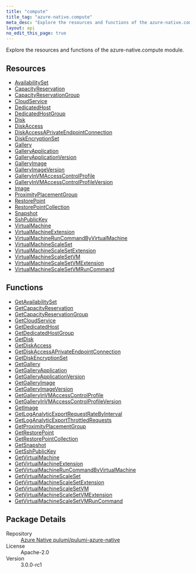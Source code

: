 ```yaml
---
title: "compute"
title_tag: "azure-native.compute"
meta_desc: "Explore the resources and functions of the azure-native.compute module."
layout: api
no_edit_this_page: true
---
```


<!-- WARNING: this file was generated by Pulumi Docs Generator. -->
<!-- Do not edit by hand unless you're certain you know what you are doing! -->

Explore the resources and functions of the azure-native.compute module.

<h2 id="resources">Resources</h2>
<ul class="api">
    <li><a href="availabilityset/" title="AvailabilitySet">AvailabilitySet</a></li>
    <li><a href="capacityreservation/" title="CapacityReservation">CapacityReservation</a></li>
    <li><a href="capacityreservationgroup/" title="CapacityReservationGroup">CapacityReservationGroup</a></li>
    <li><a href="cloudservice/" title="CloudService">CloudService</a></li>
    <li><a href="dedicatedhost/" title="DedicatedHost">DedicatedHost</a></li>
    <li><a href="dedicatedhostgroup/" title="DedicatedHostGroup">DedicatedHostGroup</a></li>
    <li><a href="disk/" title="Disk">Disk</a></li>
    <li><a href="diskaccess/" title="DiskAccess">DiskAccess</a></li>
    <li><a href="diskaccessaprivateendpointconnection/" title="DiskAccessAPrivateEndpointConnection">DiskAccessAPrivateEndpointConnection</a></li>
    <li><a href="diskencryptionset/" title="DiskEncryptionSet">DiskEncryptionSet</a></li>
    <li><a href="gallery/" title="Gallery">Gallery</a></li>
    <li><a href="galleryapplication/" title="GalleryApplication">GalleryApplication</a></li>
    <li><a href="galleryapplicationversion/" title="GalleryApplicationVersion">GalleryApplicationVersion</a></li>
    <li><a href="galleryimage/" title="GalleryImage">GalleryImage</a></li>
    <li><a href="galleryimageversion/" title="GalleryImageVersion">GalleryImageVersion</a></li>
    <li><a href="galleryinvmaccesscontrolprofile/" title="GalleryInVMAccessControlProfile">GalleryInVMAccessControlProfile</a></li>
    <li><a href="galleryinvmaccesscontrolprofileversion/" title="GalleryInVMAccessControlProfileVersion">GalleryInVMAccessControlProfileVersion</a></li>
    <li><a href="image/" title="Image">Image</a></li>
    <li><a href="proximityplacementgroup/" title="ProximityPlacementGroup">ProximityPlacementGroup</a></li>
    <li><a href="restorepoint/" title="RestorePoint">RestorePoint</a></li>
    <li><a href="restorepointcollection/" title="RestorePointCollection">RestorePointCollection</a></li>
    <li><a href="snapshot/" title="Snapshot">Snapshot</a></li>
    <li><a href="sshpublickey/" title="SshPublicKey">SshPublicKey</a></li>
    <li><a href="virtualmachine/" title="VirtualMachine">VirtualMachine</a></li>
    <li><a href="virtualmachineextension/" title="VirtualMachineExtension">VirtualMachineExtension</a></li>
    <li><a href="virtualmachineruncommandbyvirtualmachine/" title="VirtualMachineRunCommandByVirtualMachine">VirtualMachineRunCommandByVirtualMachine</a></li>
    <li><a href="virtualmachinescaleset/" title="VirtualMachineScaleSet">VirtualMachineScaleSet</a></li>
    <li><a href="virtualmachinescalesetextension/" title="VirtualMachineScaleSetExtension">VirtualMachineScaleSetExtension</a></li>
    <li><a href="virtualmachinescalesetvm/" title="VirtualMachineScaleSetVM">VirtualMachineScaleSetVM</a></li>
    <li><a href="virtualmachinescalesetvmextension/" title="VirtualMachineScaleSetVMExtension">VirtualMachineScaleSetVMExtension</a></li>
    <li><a href="virtualmachinescalesetvmruncommand/" title="VirtualMachineScaleSetVMRunCommand">VirtualMachineScaleSetVMRunCommand</a></li>
</ul>

<h2 id="functions">Functions</h2>
<ul class="api">
    <li><a href="getavailabilityset/" title="GetAvailabilitySet">GetAvailabilitySet</a></li>
    <li><a href="getcapacityreservation/" title="GetCapacityReservation">GetCapacityReservation</a></li>
    <li><a href="getcapacityreservationgroup/" title="GetCapacityReservationGroup">GetCapacityReservationGroup</a></li>
    <li><a href="getcloudservice/" title="GetCloudService">GetCloudService</a></li>
    <li><a href="getdedicatedhost/" title="GetDedicatedHost">GetDedicatedHost</a></li>
    <li><a href="getdedicatedhostgroup/" title="GetDedicatedHostGroup">GetDedicatedHostGroup</a></li>
    <li><a href="getdisk/" title="GetDisk">GetDisk</a></li>
    <li><a href="getdiskaccess/" title="GetDiskAccess">GetDiskAccess</a></li>
    <li><a href="getdiskaccessaprivateendpointconnection/" title="GetDiskAccessAPrivateEndpointConnection">GetDiskAccessAPrivateEndpointConnection</a></li>
    <li><a href="getdiskencryptionset/" title="GetDiskEncryptionSet">GetDiskEncryptionSet</a></li>
    <li><a href="getgallery/" title="GetGallery">GetGallery</a></li>
    <li><a href="getgalleryapplication/" title="GetGalleryApplication">GetGalleryApplication</a></li>
    <li><a href="getgalleryapplicationversion/" title="GetGalleryApplicationVersion">GetGalleryApplicationVersion</a></li>
    <li><a href="getgalleryimage/" title="GetGalleryImage">GetGalleryImage</a></li>
    <li><a href="getgalleryimageversion/" title="GetGalleryImageVersion">GetGalleryImageVersion</a></li>
    <li><a href="getgalleryinvmaccesscontrolprofile/" title="GetGalleryInVMAccessControlProfile">GetGalleryInVMAccessControlProfile</a></li>
    <li><a href="getgalleryinvmaccesscontrolprofileversion/" title="GetGalleryInVMAccessControlProfileVersion">GetGalleryInVMAccessControlProfileVersion</a></li>
    <li><a href="getimage/" title="GetImage">GetImage</a></li>
    <li><a href="getloganalyticexportrequestratebyinterval/" title="GetLogAnalyticExportRequestRateByInterval">GetLogAnalyticExportRequestRateByInterval</a></li>
    <li><a href="getloganalyticexportthrottledrequests/" title="GetLogAnalyticExportThrottledRequests">GetLogAnalyticExportThrottledRequests</a></li>
    <li><a href="getproximityplacementgroup/" title="GetProximityPlacementGroup">GetProximityPlacementGroup</a></li>
    <li><a href="getrestorepoint/" title="GetRestorePoint">GetRestorePoint</a></li>
    <li><a href="getrestorepointcollection/" title="GetRestorePointCollection">GetRestorePointCollection</a></li>
    <li><a href="getsnapshot/" title="GetSnapshot">GetSnapshot</a></li>
    <li><a href="getsshpublickey/" title="GetSshPublicKey">GetSshPublicKey</a></li>
    <li><a href="getvirtualmachine/" title="GetVirtualMachine">GetVirtualMachine</a></li>
    <li><a href="getvirtualmachineextension/" title="GetVirtualMachineExtension">GetVirtualMachineExtension</a></li>
    <li><a href="getvirtualmachineruncommandbyvirtualmachine/" title="GetVirtualMachineRunCommandByVirtualMachine">GetVirtualMachineRunCommandByVirtualMachine</a></li>
    <li><a href="getvirtualmachinescaleset/" title="GetVirtualMachineScaleSet">GetVirtualMachineScaleSet</a></li>
    <li><a href="getvirtualmachinescalesetextension/" title="GetVirtualMachineScaleSetExtension">GetVirtualMachineScaleSetExtension</a></li>
    <li><a href="getvirtualmachinescalesetvm/" title="GetVirtualMachineScaleSetVM">GetVirtualMachineScaleSetVM</a></li>
    <li><a href="getvirtualmachinescalesetvmextension/" title="GetVirtualMachineScaleSetVMExtension">GetVirtualMachineScaleSetVMExtension</a></li>
    <li><a href="getvirtualmachinescalesetvmruncommand/" title="GetVirtualMachineScaleSetVMRunCommand">GetVirtualMachineScaleSetVMRunCommand</a></li>
</ul>

<h2 id="package-details">Package Details</h2>
<dl class="package-details">
	<dt>Repository</dt>
	<dd><a href="https://github.com/pulumi/pulumi-azure-native">Azure Native pulumi/pulumi-azure-native</a></dd>
	<dt>License</dt>
	<dd>Apache-2.0</dd>
	<dt>Version</dt>
	<dd>3.0.0-rc1</dd>
</dl>

